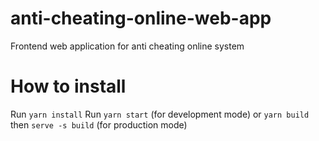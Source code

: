 # anti-cheating-online-web-app
Frontend web application for anti cheating online system

# How to install
Run ```yarn install```
Run ```yarn start``` (for development mode) or ```yarn build``` then ```serve -s build``` (for production mode)